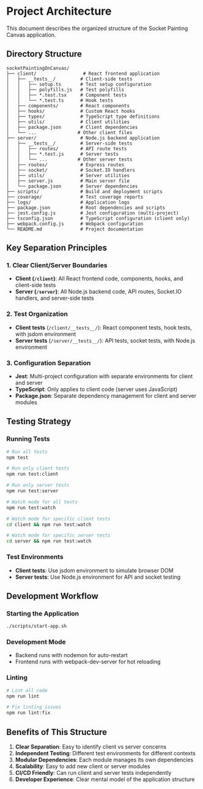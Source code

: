 # Project Architecture

This document describes the organized structure of the Socket Painting Canvas application.

## Directory Structure

```
socketPaintingOnCanvas/
├── client/                 # React frontend application
│   ├── __tests__/         # Client-side tests
│   │   ├── setup.ts       # Test setup configuration
│   │   ├── polyfills.js   # Test polyfills
│   │   ├── *.test.tsx     # Component tests
│   │   └── *.test.ts      # Hook tests
│   ├── components/        # React components
│   ├── hooks/             # Custom React hooks
│   ├── types/             # TypeScript type definitions
│   ├── utils/             # Client utilities
│   ├── package.json       # Client dependencies
│   └── ...               # Other client files
├── server/                # Node.js backend application
│   ├── __tests__/         # Server-side tests
│   │   ├── routes/        # API route tests
│   │   ├── *.test.js      # Server tests
│   │   └── ...           # Other server tests
│   ├── routes/            # Express routes
│   ├── socket/            # Socket.IO handlers
│   ├── utils/             # Server utilities
│   ├── server.js          # Main server file
│   └── package.json       # Server dependencies
├── scripts/               # Build and deployment scripts
├── coverage/              # Test coverage reports
├── logs/                  # Application logs
├── package.json           # Root dependencies and scripts
├── jest.config.js         # Jest configuration (multi-project)
├── tsconfig.json          # TypeScript configuration (client only)
├── webpack.config.js      # Webpack configuration
└── README.md              # Project documentation
```

## Key Separation Principles

### 1. Clear Client/Server Boundaries
- **Client (`/client`)**: All React frontend code, components, hooks, and client-side tests
- **Server (`/server`)**: All Node.js backend code, API routes, Socket.IO handlers, and server-side tests

### 2. Test Organization
- **Client tests** (`/client/__tests__/`): React component tests, hook tests, with jsdom environment
- **Server tests** (`/server/__tests__/`): API tests, socket tests, with Node.js environment

### 3. Configuration Separation
- **Jest**: Multi-project configuration with separate environments for client and server
- **TypeScript**: Only applies to client code (server uses JavaScript)
- **Package.json**: Separate dependency management for client and server modules

## Testing Strategy

### Running Tests
```bash
# Run all tests
npm test

# Run only client tests
npm run test:client

# Run only server tests  
npm run test:server

# Watch mode for all tests
npm run test:watch

# Watch mode for specific client tests  
cd client && npm run test:watch

# Watch mode for specific server tests
cd server && npm run test:watch
```

### Test Environments
- **Client tests**: Use jsdom environment to simulate browser DOM
- **Server tests**: Use Node.js environment for API and socket testing

## Development Workflow

### Starting the Application
```bash
./scripts/start-app.sh
```

### Development Mode
- Backend runs with nodemon for auto-restart
- Frontend runs with webpack-dev-server for hot reloading

### Linting
```bash
# Lint all code
npm run lint

# Fix linting issues
npm run lint:fix
```

## Benefits of This Structure

1. **Clear Separation**: Easy to identify client vs server concerns
2. **Independent Testing**: Different test environments for different contexts
3. **Modular Dependencies**: Each module manages its own dependencies
4. **Scalability**: Easy to add new client or server modules
5. **CI/CD Friendly**: Can run client and server tests independently
6. **Developer Experience**: Clear mental model of the application structure
